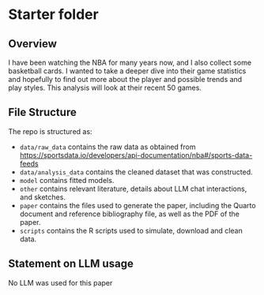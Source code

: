 # Starter folder

## Overview

I have been watching the NBA for many years now, and I also collect some basketball cards. I wanted to take a deeper dive into their game statistics and hopefully to find out more about the player and possible trends and play styles. This analysis will look at their recent 50 games.


## File Structure

The repo is structured as:

-   `data/raw_data` contains the raw data as obtained from https://sportsdata.io/developers/api-documentation/nba#/sports-data-feeds
-   `data/analysis_data` contains the cleaned dataset that was constructed.
-   `model` contains fitted models. 
-   `other` contains relevant literature, details about LLM chat interactions, and sketches.
-   `paper` contains the files used to generate the paper, including the Quarto document and reference bibliography file, as well as the PDF of the paper. 
-   `scripts` contains the R scripts used to simulate, download and clean data.


## Statement on LLM usage
No LLM was used for this paper
